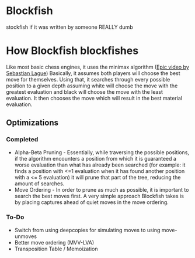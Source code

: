 # Blockfish
stockfish if it was written by someone REALLY dumb

# How Blockfish blockfishes
Like most basic chess engines, it uses the minimax algorithm ([Epic video by Sebastian Lague](https://www.youtube.com/watch?v=l-hh51ncgDI))
Basically, it assumes both players will choose the best move for themselves. Using that, it searches through every possible position to a given depth assuming white will choose the move with the greatest evaluation and black will choose the move with the least evaluation. It then chooses the move which will result in the best material evaluation.

## Optimizations 
### Completed
- Alpha-Beta Pruning - Essentially, while traversing the possible positions, if the algorithm encounters a position from which it is guaranteed a worse evaluation than
  what has already been searched (for example: it finds a position with <=1 evaluation when it has found another position with a <= 5 evaluation) it will prune that part of the tree,
  reducing the amount of searches.
- Move Ordering - In order to prune as much as possible, it is important to search the best moves first. A very simple approach Blockfish takes is by placing captures ahead of quiet moves in the move ordering.

### To-Do
- Switch from using deepcopies for simulating moves to using move-unmoves
- Better move ordering (MVV-LVA)
- Transposition Table / Memoization
